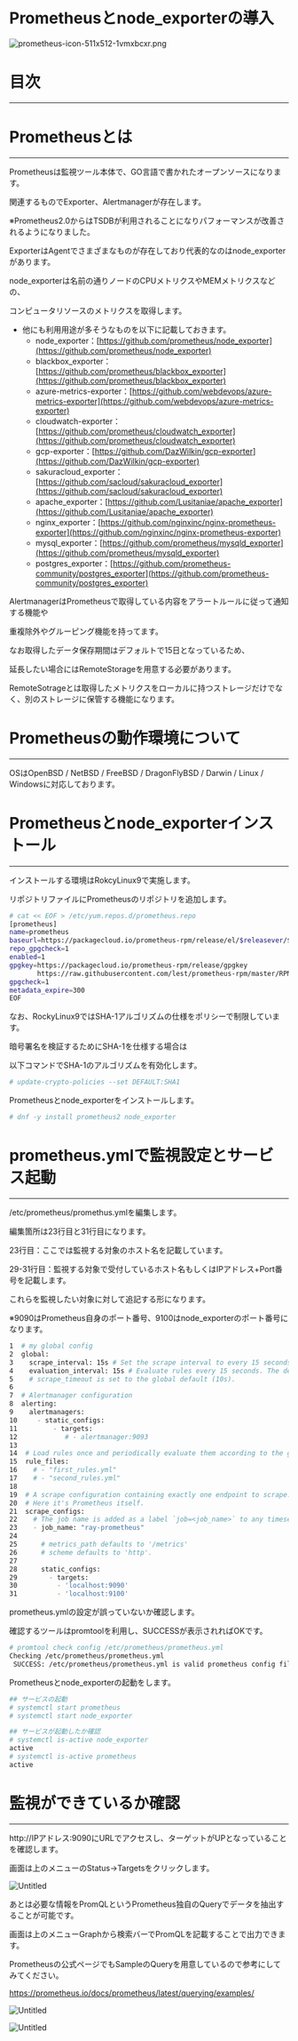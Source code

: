 # Prometheusとnode_exporterの導入

![prometheus-icon-511x512-1vmxbcxr.png](Prometheus%E3%81%A8node_exporter%E3%81%AE%E5%B0%8E%E5%85%A5%202f963ebfdbdb4f6f948e37adbf830e84/prometheus-icon-511x512-1vmxbcxr.png)

# 目次

---

# Prometheusとは

---

Prometheusは監視ツール本体で、GO言語で書かれたオープンソースになります。

関連するものでExporter、Alertmanagerが存在します。

※Prometheus2.0からはTSDBが利用されることになりパフォーマンスが改善されるようになりました。

ExporterはAgentでさまざまなものが存在しており代表的なのはnode_exporterがあります。

node_exporterは名前の通りノードのCPUメトリクスやMEMメトリクスなどの、

コンピュータリソースのメトリクスを取得します。

- 他にも利用用途が多そうなものを以下に記載しておきます。
    - node_exporter：[https://github.com/prometheus/node_exporter](https://github.com/prometheus/node_exporter)
    - blackbox_exporter：[https://github.com/prometheus/blackbox_exporter](https://github.com/prometheus/blackbox_exporter)
    - azure-metrics-exporter：[https://github.com/webdevops/azure-metrics-exporter](https://github.com/webdevops/azure-metrics-exporter)
    - cloudwatch-exporter：[https://github.com/prometheus/cloudwatch_exporter](https://github.com/prometheus/cloudwatch_exporter)
    - gcp-exporter：[https://github.com/DazWilkin/gcp-exporter](https://github.com/DazWilkin/gcp-exporter)
    - sakuracloud_exporter：[https://github.com/sacloud/sakuracloud_exporter](https://github.com/sacloud/sakuracloud_exporter)
    - apache_exporter：[https://github.com/Lusitaniae/apache_exporter](https://github.com/Lusitaniae/apache_exporter)
    - nginx_exporter：[https://github.com/nginxinc/nginx-prometheus-exporter](https://github.com/nginxinc/nginx-prometheus-exporter)
    - mysql_exporter：[https://github.com/prometheus/mysqld_exporter](https://github.com/prometheus/mysqld_exporter)
    - postgres_exporter：[https://github.com/prometheus-community/postgres_exporter](https://github.com/prometheus-community/postgres_exporter)

AlertmanagerはPrometheusで取得している内容をアラートルールに従って通知する機能や

重複除外やグルーピング機能を持ってます。

なお取得したデータ保存期間はデフォルトで15日となっているため、

延長したい場合にはRemoteStorageを用意する必要があります。

RemoteSotrageとは取得したメトリクスをローカルに持つストレージだけでなく、別のストレージに保管する機能になります。

# Prometheusの動作環境について

---

OSはOpenBSD / NetBSD / FreeBSD / DragonFlyBSD / Darwin / Linux / Windowsに対応しております。

# Prometheusとnode_exporterインストール

---

インストールする環境はRokcyLinux9で実施します。

リポジトリファイルにPrometheusのリポジトリを追加します。

```bash
# cat << EOF > /etc/yum.repos.d/prometheus.repo
[prometheus]
name=prometheus
baseurl=https://packagecloud.io/prometheus-rpm/release/el/$releasever/$basearch
repo_gpgcheck=1
enabled=1
gpgkey=https://packagecloud.io/prometheus-rpm/release/gpgkey
       https://raw.githubusercontent.com/lest/prometheus-rpm/master/RPM-GPG-KEY-prometheus-rpm
gpgcheck=1
metadata_expire=300
EOF
```

なお、RockyLinux9ではSHA-1アルゴリズムの仕様をポリシーで制限しています。

暗号署名を検証するためにSHA-1を仕様する場合は

以下コマンドでSHA-1のアルゴリズムを有効化します。

```bash
# update-crypto-policies --set DEFAULT:SHA1
```

Prometheusとnode_exporterをインストールします。

```bash
# dnf -y install prometheus2 node_exporter
```

# prometheus.ymlで監視設定とサービス起動

---

/etc/prometheus/promethus.ymlを編集します。

編集箇所は23行目と31行目になります。

23行目：ここでは監視する対象のホスト名を記載しています。

29-31行目：監視する対象で受付しているホスト名もしくはIPアドレス+Port番号を記載します。

これらを監視したい対象に対して追記する形になります。

※9090はPrometheus自身のポート番号、9100はnode_exporterのポート番号になります。

```bash
1  # my global config
2  global:
3    scrape_interval: 15s # Set the scrape interval to every 15 seconds. Default is every 1 minute.
4    evaluation_interval: 15s # Evaluate rules every 15 seconds. The default is every 1 minute.
5    # scrape_timeout is set to the global default (10s).
6
7  # Alertmanager configuration
8  alerting:
9    alertmanagers:
10     - static_configs:
11         - targets:
12            # - alertmanager:9093
13
14  # Load rules once and periodically evaluate them according to the global 'evaluation_interval'.
15  rule_files:
16    # - "first_rules.yml"
17    # - "second_rules.yml"
18
19  # A scrape configuration containing exactly one endpoint to scrape:
20  # Here it's Prometheus itself.
21  scrape_configs:
22    # The job name is added as a label `job=<job_name>` to any timeseries scraped from this config.
23    - job_name: "ray-prometheus"
24
25      # metrics_path defaults to '/metrics'
26      # scheme defaults to 'http'.
27
28      static_configs:
29        - targets: 
30          - 'localhost:9090'
31          - 'localhost:9100'
```

prometheus.ymlの設定が誤っていないか確認します。

確認するツールはpromtoolを利用し、SUCCESSが表示されればOKです。

```bash
# promtool check config /etc/prometheus/prometheus.yml 
Checking /etc/prometheus/prometheus.yml
 SUCCESS: /etc/prometheus/prometheus.yml is valid prometheus config file syntax
```

Prometheusとnode_exporterの起動をします。

```bash
## サービスの起動
# systemctl start prometheus
# systemctl start node_exporter

## サービスが起動したか確認
# systemctl is-active node_exporter
active
# systemctl is-active prometheus
active
```

# 監視ができているか確認

---

http://IPアドレス:9090にURLでアクセスし、ターゲットがUPとなっていることを確認します。

画面は上のメニューのStatus→Targetsをクリックします。

![Untitled](Prometheus%E3%81%A8node_exporter%E3%81%AE%E5%B0%8E%E5%85%A5%202f963ebfdbdb4f6f948e37adbf830e84/Untitled.png)

あとは必要な情報をPromQLというPrometheus独自のQueryでデータを抽出することが可能です。

画面は上のメニューGraphから検索バーでPromQLを記載することで出力できます。

Prometheusの公式ページでもSampleのQueryを用意しているので参考にしてみてください。

https://prometheus.io/docs/prometheus/latest/querying/examples/

![Untitled](Prometheus%E3%81%A8node_exporter%E3%81%AE%E5%B0%8E%E5%85%A5%202f963ebfdbdb4f6f948e37adbf830e84/Untitled%201.png)

![Untitled](Prometheus%E3%81%A8node_exporter%E3%81%AE%E5%B0%8E%E5%85%A5%202f963ebfdbdb4f6f948e37adbf830e84/Untitled%202.png)
